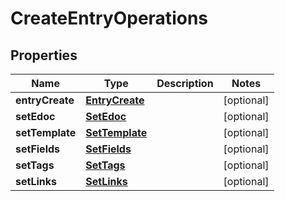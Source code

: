 # CreateEntryOperations

## Properties
Name | Type | Description | Notes
------------ | ------------- | ------------- | -------------
**entryCreate** | [**EntryCreate**](EntryCreate.md) |  |  [optional]
**setEdoc** | [**SetEdoc**](SetEdoc.md) |  |  [optional]
**setTemplate** | [**SetTemplate**](SetTemplate.md) |  |  [optional]
**setFields** | [**SetFields**](SetFields.md) |  |  [optional]
**setTags** | [**SetTags**](SetTags.md) |  |  [optional]
**setLinks** | [**SetLinks**](SetLinks.md) |  |  [optional]
